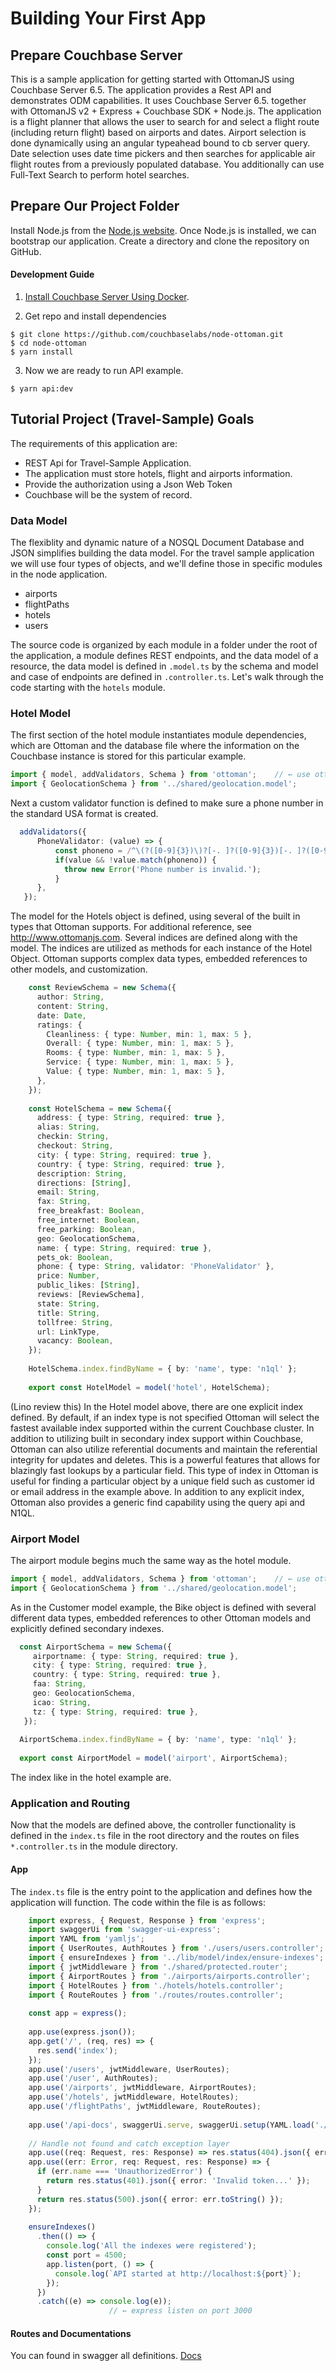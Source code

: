 # Building Your First App

## Prepare Couchbase Server

This is a sample application for getting started with OttomanJS using Couchbase Server 6.5. The application provides a Rest API and demonstrates ODM capabilities. It uses Couchbase Server 6.5. together with OttomanJS v2 + Express + Couchbase SDK + Node.js.  The application is a flight planner that allows the user to search for and select a flight route (including return flight) based on airports and dates. Airport selection is done dynamically using an angular typeahead bound to cb server query. Date selection uses date time pickers and then searches for applicable air flight routes from a previously populated database. You additionally can use Full-Text Search to perform hotel searches.

## Prepare Our Project Folder

Install Node.js from the [Node.js website](http://nodejs.org/).  Once Node.js is installed, we can bootstrap our application.   Create a directory and clone the repository on GitHub.

#### Development Guide

1. [Install Couchbase Server Using Docker](https://docs.couchbase.com/server/current/install/getting-started-docker.html).

2. Get repo and install dependencies 
```
$ git clone https://github.com/couchbaselabs/node-ottoman.git
$ cd node-ottoman
$ yarn install
```

3. Now we are ready to run API example.
```
$ yarn api:dev
```

## Tutorial Project (Travel-Sample) Goals

The requirements of this application are:

- REST Api for Travel-Sample Application.
- The application must store hotels, flight and airports information.
- Provide the authorization using a Json Web Token
- Couchbase will be the system of record.

### Data Model

The flexiblity and dynamic nature of a NOSQL Document Database and JSON simplifies building the data model. For the travel sample application we will use four types of objects, and we'll define those in specific modules in the node application.   

- airports
- flightPaths
- hotels
- users
 
The source code is organized by each module in a  folder under the root of the application, a module defines REST endpoints, and the data model of a resource, the data model is defined in `.model.ts` by the schema and model and case of endpoints are defined in `.controller.ts`.   Let's walk through the code starting with the `hotels` module.

### Hotel Model

The first section of the hotel module instantiates module dependencies, which are Ottoman and the database file where the information on the Couchbase instance is stored for this particular example. 

```ts
import { model, addValidators, Schema } from 'ottoman';    // ← use ottoman
import { GeolocationSchema } from '../shared/geolocation.model';
```

Next a custom validator function is defined to make sure a phone number in the standard USA format is created.

```ts
  addValidators({
      PhoneValidator: (value) => {
          const phoneno = /^\(?([0-9]{3})\)?[-. ]?([0-9]{3})[-. ]?([0-9]{4})$/;
          if(value && !value.match(phoneno)) {
            throw new Error('Phone number is invalid.');
          }
      },
   });
```

The model for the Hotels object is defined, using several of the built in types that Ottoman supports.   For additional reference, see http://www.ottomanjs.com.   Several indices are defined along with the model.  The indices are utilized as methods for each instance of the Hotel Object.  Ottoman supports complex data types, embedded references to other models, and customization.  

```ts
    const ReviewSchema = new Schema({
      author: String,
      content: String,
      date: Date,
      ratings: {
        Cleanliness: { type: Number, min: 1, max: 5 },
        Overall: { type: Number, min: 1, max: 5 },
        Rooms: { type: Number, min: 1, max: 5 },
        Service: { type: Number, min: 1, max: 5 },
        Value: { type: Number, min: 1, max: 5 },
      },
    });
    
    const HotelSchema = new Schema({
      address: { type: String, required: true },
      alias: String,
      checkin: String,
      checkout: String,
      city: { type: String, required: true },
      country: { type: String, required: true },
      description: String,
      directions: [String],
      email: String,
      fax: String,
      free_breakfast: Boolean,
      free_internet: Boolean,
      free_parking: Boolean,
      geo: GeolocationSchema,
      name: { type: String, required: true },
      pets_ok: Boolean,
      phone: { type: String, validator: 'PhoneValidator' },
      price: Number,
      public_likes: [String],
      reviews: [ReviewSchema],
      state: String,
      title: String,
      tollfree: String,
      url: LinkType,
      vacancy: Boolean,
    });
    
    HotelSchema.index.findByName = { by: 'name', type: 'n1ql' };
    
    export const HotelModel = model('hotel', HotelSchema);
```

(Lino review this) In the Hotel model above, there are one explicit index defined. By default, if an index type is not specified Ottoman will select the fastest available index supported within the current Couchbase cluster. In addition to utilizing built in secondary index support within Couchbase, Ottoman can also utilize referential documents and maintain the referential integrity for updates and deletes. This is a powerful features that allows for blazingly fast lookups by a particular field. This type of index in Ottoman is useful for finding a particular object by a unique field such as customer id or email address in the example above. In addition to any explicit index, Ottoman also provides a generic find capability using the query api and N1QL. 

### Airport Model

The airport module begins much the same way as the hotel module.  

```ts
import { model, addValidators, Schema } from 'ottoman';    // ← use ottoman
import { GeolocationSchema } from '../shared/geolocation.model';
```

As in the Customer model example, the Bike object is defined with several different data types, embedded references to other Ottoman models and explicitly defined secondary indexes. 

```ts
  const AirportSchema = new Schema({
     airportname: { type: String, required: true },
     city: { type: String, required: true },
     country: { type: String, required: true },
     faa: String,
     geo: GeolocationSchema,
     icao: String,
     tz: { type: String, required: true },
   });
   
  AirportSchema.index.findByName = { by: 'name', type: 'n1ql' };
   
  export const AirportModel = model('airport', AirportSchema);
```

The index like in the hotel example are. 

### Application and Routing

Now that the models are defined above, the controller functionality is defined in the ```index.ts``` file in the root directory and the routes on files ```*.controller.ts``` in the module directory. 

#### App

The `index.ts` file is the entry point to the application and defines how the application will function. The code within the file is as follows:

```ts
    import express, { Request, Response } from 'express';
    import swaggerUi from 'swagger-ui-express';
    import YAML from 'yamljs';
    import { UserRoutes, AuthRoutes } from './users/users.controller';
    import { ensureIndexes } from '../lib/model/index/ensure-indexes';
    import { jwtMiddleware } from './shared/protected.router';
    import { AirportRoutes } from './airports/airports.controller';
    import { HotelRoutes } from './hotels/hotels.controller';
    import { RouteRoutes } from './routes/routes.controller';
    
    const app = express();
    
    app.use(express.json());
    app.get('/', (req, res) => {
      res.send('index');
    });
    app.use('/users', jwtMiddleware, UserRoutes);
    app.use('/user', AuthRoutes);
    app.use('/airports', jwtMiddleware, AirportRoutes);
    app.use('/hotels', jwtMiddleware, HotelRoutes);
    app.use('/flightPaths', jwtMiddleware, RouteRoutes);
    
    app.use('/api-docs', swaggerUi.serve, swaggerUi.setup(YAML.load('./api/swagger.yaml')));
    
    // Handle not found and catch exception layer
    app.use((req: Request, res: Response) => res.status(404).json({ error: 'Route Not Match' }));
    app.use((err: Error, req: Request, res: Response) => {
      if (err.name === 'UnauthorizedError') {
        return res.status(401).json({ error: 'Invalid token...' });
      }
      return res.status(500).json({ error: err.toString() });
    });
    
    ensureIndexes()
      .then(() => {
        console.log('All the indexes were registered');
        const port = 4500;
        app.listen(port, () => {
          console.log(`API started at http://localhost:${port}`);
        });
      })
      .catch((e) => console.log(e));
                      // ← express listen on port 3000
```

#### Routes and Documentations
You can found in swagger all definitions. [Docs](http://127.0.0.1:4500/api-docs)
